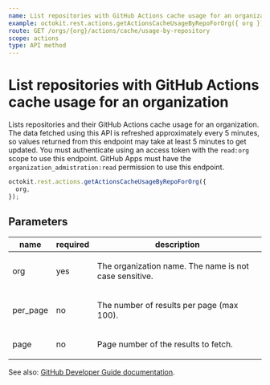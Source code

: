```yaml
---
name: List repositories with GitHub Actions cache usage for an organization
example: octokit.rest.actions.getActionsCacheUsageByRepoForOrg({ org })
route: GET /orgs/{org}/actions/cache/usage-by-repository
scope: actions
type: API method
---
```


# List repositories with GitHub Actions cache usage for an organization

Lists repositories and their GitHub Actions cache usage for an organization.
The data fetched using this API is refreshed approximately every 5 minutes, so values returned from this endpoint may take at least 5 minutes to get updated.
You must authenticate using an access token with the `read:org` scope to use this endpoint. GitHub Apps must have the `organization_admistration:read` permission to use this endpoint.

```js
octokit.rest.actions.getActionsCacheUsageByRepoForOrg({
  org,
});
```

## Parameters

<table>
  <thead>
    <tr>
      <th>name</th>
      <th>required</th>
      <th>description</th>
    </tr>
  </thead>
  <tbody>
    <tr><td>org</td><td>yes</td><td>

The organization name. The name is not case sensitive.

</td></tr>
<tr><td>per_page</td><td>no</td><td>

The number of results per page (max 100).

</td></tr>
<tr><td>page</td><td>no</td><td>

Page number of the results to fetch.

</td></tr>
  </tbody>
</table>

See also: [GitHub Developer Guide documentation](https://docs.github.com/rest/actions/cache#list-repositories-with-github-actions-cache-usage-for-an-organization).
